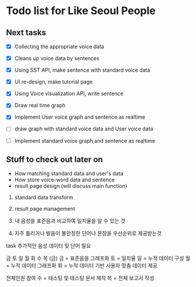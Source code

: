 Todo list for Like Seoul People
====

## Next tasks

- [X] Collecting the appropriate voice data
- [X] Cleans up voice data by sentences
- [X] Using SST API, make sentence with standard voice data
- [X] UI re-design, make tutorial page
- [X] Using Voice visualization API, write sentence
- [X] Draw real time graph
- [X] Implement User voice graph and sentence as realtime
- [ ] draw graph with standard voice data and User voice data
- [ ] Implement standard voice graph and sentence as realtime




## Stuff to check out later on

* How matching standard data and user's data
* How store voice-word data and sentence 
* result page design (will discuss main function)

1. standard data transform
2. result page management


1. 내 음성을 표준음과 비교하여 일치율을 알 수 있는 것

2. 자주 틀리거나 발음이 불안정한 
   단어나 문장을 우선순위로 제공받는것

task
추가적인 음성 데이터 및 단어 필요

금 토 일 월 화 수 목 (금)
금 = 표준음을 그래프화
토 = 일치율
일 = 누적 데이터 구성
월 = 누적 데이터 그래프화
화 = 누적 데이터 기반 사용자 맞춤 데이터 제공

전체인원 참여
수 = 테스팅 및 테스팅 문서 제작
목 = 전체 보고서 작성

